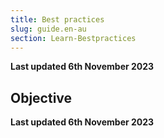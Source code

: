 ```yaml
---
title: Best practices
slug: guide.en-au
section: Learn-Bestpractices
---
```


**Last updated 6th November 2023**



## Objective  

**Last updated 6th November 2023**

